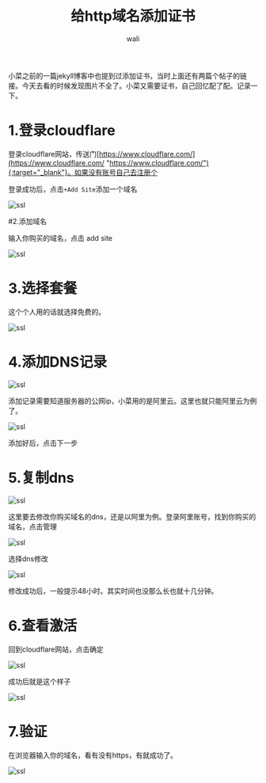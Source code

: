 ﻿---
layout: post
title: 给http域名添加证书   #标题
tagline: 
category: network      #分类
author: wali    #作者
tag: network     #标签
ghurl:        #github url
ghurl_zip:   #github zip下载

post_nav: false
---

小菜之前的一篇jekyll博客中也提到过添加证书，当时上面还有两篇个帖子的链接。今天去看的时候发现图片不全了。小菜又需要证书，自己回忆配了配。记录一下。

# 1.登录cloudflare

登录cloudflare网站，传送门[https://www.cloudflare.com/](https://www.cloudflare.com/ "https://www.cloudflare.com/"){:target="_blank"}。如果没有账号自己去注册个

登录成功后，点击`+Add Site`添加一个域名

![ssl](http://pi6ah6koe.bkt.clouddn.com/https/https_1.jpg)

#2.添加域名

输入你购买的域名，点击 add site

![ssl](http://pi6ah6koe.bkt.clouddn.com/https/https_2.jpg)

# 3.选择套餐

这个个人用的话就选择免费的。

![ssl](http://pi6ah6koe.bkt.clouddn.com/https/https_3.jpg)

# 4.添加DNS记录

![ssl](http://pi6ah6koe.bkt.clouddn.com/https/https_4.jpg)

添加记录需要知道服务器的公网ip，小菜用的是阿里云。这里也就只能阿里云为例了。

![ssl](http://pi6ah6koe.bkt.clouddn.com/https/https_5.jpg)

添加好后，点击下一步

# 5.复制dns

![ssl](http://pi6ah6koe.bkt.clouddn.com/https/https_6.jpg)

这里要去修改你购买域名的dns，还是以阿里为例。登录阿里账号，找到你购买的域名，点击管理 

![ssl](http://pi6ah6koe.bkt.clouddn.com/https/https_7.jpg)

选择dns修改  

![ssl](http://pi6ah6koe.bkt.clouddn.com/https/https_8.jpg)

修改成功后，一般提示48小时。其实时间也没那么长也就十几分钟。


# 6.查看激活

回到cloudflare网站，点击确定 

![ssl](http://pi6ah6koe.bkt.clouddn.com/https/https_6.jpg)

成功后就是这个样子

![ssl](http://pi6ah6koe.bkt.clouddn.com/https/https_10.jpg)

# 7.验证

在浏览器输入你的域名，看有没有https，有就成功了。

![ssl](http://pi6ah6koe.bkt.clouddn.com/https/https_9.jpg)


















